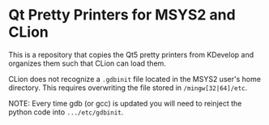 # Qt Pretty Printers for MSYS2 and CLion
This is a repository that copies the Qt5 pretty printers from
KDevelop and organizes them such that CLion can load them.

CLion does not recognize a ```.gdbinit``` file located in the MSYS2
user's home directory. This requires overwriting the file stored
in ```/mingw[32|64]/etc```.

NOTE: Every time gdb (or gcc) is updated you will need to reinject the
python code into ```.../etc/gdbinit```.